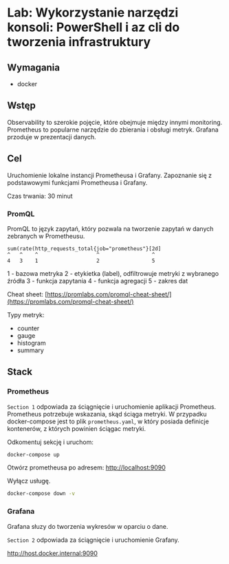 # Lab: Wykorzystanie narzędzi konsoli: PowerShell i az cli do tworzenia infrastruktury

## Wymagania

- docker

## Wstęp

Observability to szerokie pojęcie, które obejmuje między innymi monitoring.
Prometheus to popularne narzędzie do zbierania i obsługi metryk.
Grafana przoduje w prezentacji danych.

## Cel

Uruchomienie lokalne instancji Prometheusa i Grafany. Zapoznanie się z podstawowymi funkcjami Prometheusa i Grafany.

Czas trwania: 30 minut


### PromQL

PromQL to język zapytań, który pozwala na tworzenie zapytań w danych zebranych w Prometheusu.

```promql
sum(rate(http_requests_total{job="prometheus"}[2d]
^   ^    ^                   ^                 ^
4   3    1                   2                 5
```

1 - bazowa metryka
2 - etykietka (label), odfiltrowuje metryki z wybranego źródła
3 - funkcja zapytania
4 - funkcja agregacji
5 - zakres dat

Cheat sheet: [https://promlabs.com/promql-cheat-sheet/](https://promlabs.com/promql-cheat-sheet/)

Typy metryk:
- counter
- gauge
- histogram
- summary

## Stack

### Prometheus

`Section 1` odpowiada za ściągnięcie i uruchomienie aplikacji Prometheus.
Prometheus potrzebuje wskazania, skąd ściąga metryki. W przypadku docker-compose jest to plik `prometheus.yaml`, w który posiada definicje kontenerów, z których powinien ściągac metryki.

Odkomentuj sekcję i uruchom:

```bash
docker-compose up
```

Otwórz prometheusa po adresem: [http://localhost:9090](http://localhost:9090)


Wyłącz usługę.

```bash
docker-compose down -v
```

### Grafana

Grafana słuzy do tworzenia wykresów w oparciu o dane.


`Section 2` odpowiada za ściągnięcie i uruchomienie Grafany.

http://host.docker.internal:9090